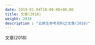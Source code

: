 ```yaml
---
date: 2019-01-04T18:00:00+08:00
title: 文章(2018)
weight: 2030
description : "云原生参考资料之文章(2018)"
---
```




文章(2018)

